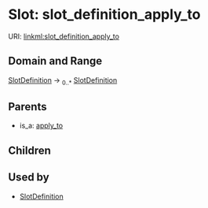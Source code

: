 
# Slot: slot_definition_apply_to




URI: [linkml:slot_definition_apply_to](https://w3id.org/linkml/slot_definition_apply_to)


## Domain and Range

[SlotDefinition](SlotDefinition.md) ->  <sub>0..*</sub>
 [SlotDefinition](SlotDefinition.md)

## Parents

 *  is_a: [apply_to](apply_to.md)

## Children


## Used by

 * [SlotDefinition](SlotDefinition.md)

